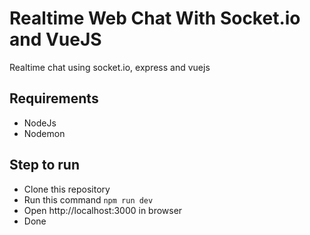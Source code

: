 # Realtime Web Chat With Socket.io and VueJS
Realtime chat using socket.io, express and vuejs

## Requirements
- NodeJs
- Nodemon 

## Step to run
- Clone this repository
- Run this command `` npm run dev ``
- Open http://localhost:3000 in browser
- Done
